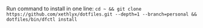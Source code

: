 Run command to install in one line:
`cd ~ && git clone https://github.com/xethlyx/dotfiles.git --depth=1 --branch=personal && dotfiles/bin/dfctl install`
